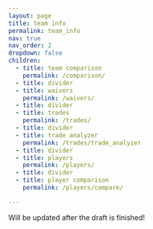 ```yaml
---
layout: page
title: team info
permalink: team_info
nav: true
nav_order: 2
dropdown: false
children:
  - title: team comparison
    permalink: /comparison/
  - title: divider
  - title: waivers
    permalink: /waivers/
  - title: divider
  - title: trades
    permalink: /trades/
  - title: divider
  - title: trade analyzer
    permalink: /trades/trade_analyzer
  - title: divider
  - title: players
    permalink: /players/
  - title: divider
  - title: player comparison
    permalink: /players/compare/

---
```


Will be updated after the draft is finished!